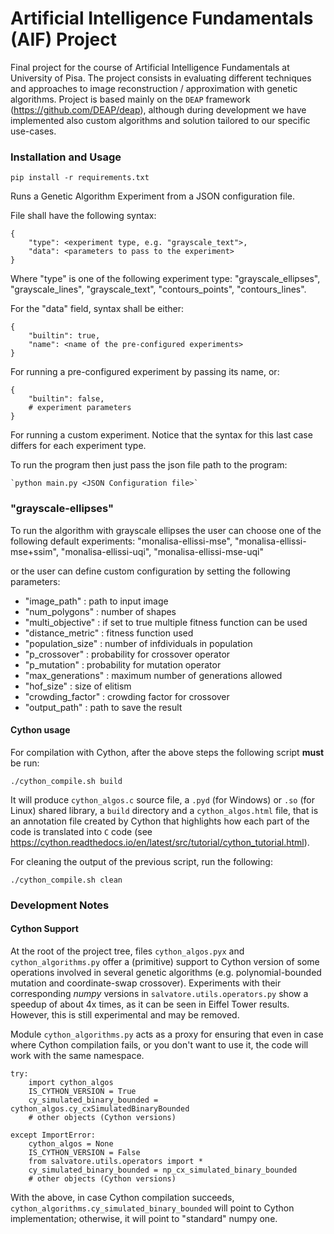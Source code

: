 # Artificial Intelligence Fundamentals (AIF) Project
Final project for the course of Artificial Intelligence Fundamentals at
University of Pisa. The project consists in evaluating different techniques
and approaches to image reconstruction / approximation with genetic algorithms.
Project is based mainly on the `DEAP` framework (https://github.com/DEAP/deap), although during development
we have implemented also custom algorithms and solution tailored to our specific
use-cases.


### Installation and Usage ###
`pip install -r requirements.txt`

Runs a Genetic Algorithm Experiment from a JSON configuration file.

File shall have the following syntax:
    
    {
        "type": <experiment type, e.g. "grayscale_text">,
        "data": <parameters to pass to the experiment>
    }
    
Where "type" is one of the following experiment type: "grayscale_ellipses", "grayscale_lines", "grayscale_text", "contours_points", "contours_lines".

For the "data" field, syntax shall be either:
    
    {
        "builtin": true,
        "name": <name of the pre-configured experiments>
    }
    
For running a pre-configured experiment by passing its name, or:
    
    {
        "builtin": false,
        # experiment parameters
    }
   
For running a custom experiment. Notice that the syntax for this last
case differs for each experiment type.
    
To run the program then just pass the json file path to the program:

    `python main.py <JSON Configuration file>`

### "grayscale-ellipses" ###
To run the algorithm with grayscale ellipses the user can choose one of the following default experiments: "monalisa-ellissi-mse", "monalisa-ellissi-mse+ssim", "monalisa-ellissi-uqi",  "monalisa-ellissi-mse-uqi"

or the user can define custom configuration by setting the following parameters:

- "image_path" : path to input image
- "num_polygons" : number of shapes 
- "multi_objective" : if set to true multiple fitness function can be used
- "distance_metric" : fitness function used 
- "population_size" : number of infdividuals in population 
- "p_crossover" : probability for crossover operator
- "p_mutation" : probability for mutation operator
- "max_generations" : maximum number of generations allowed
- "hof_size" : size of elitism
- "crowding_factor" : crowding factor for crossover
- "output_path" : path to save the result


#### Cython usage ####
For compilation with Cython, after the above steps the following script
**must** be run:

`./cython_compile.sh build`

It will produce `cython_algos.c` source file, a `.pyd` (for Windows) or `.so` (for Linux) shared library,
a `build` directory and a `cython_algos.html` file, that is an annotation file created
by Cython that highlights how each part of the code is translated into `C` code
(see https://cython.readthedocs.io/en/latest/src/tutorial/cython_tutorial.html).

For cleaning the output of the previous script, run the following:

`./cython_compile.sh clean`

### Development Notes ###
#### Cython Support ####

At the root of the project tree, files `cython_algos.pyx` and `cython_algorithms.py`
offer a (primitive) support to Cython version of some operations involved in several
genetic algorithms (e.g. polynomial-bounded mutation and coordinate-swap crossover).
Experiments with their corresponding *numpy* versions in `salvatore.utils.operators.py`
show a speedup of about 4x times, as it can be seen in Eiffel Tower results. However,
this is still experimental and may be removed.

Module `cython_algorithms.py` acts as a proxy for ensuring that even in case where Cython
compilation fails, or you don't want to use it, the code will work with the same namespace.

```
try:
    import cython_algos
    IS_CYTHON_VERSION = True
    cy_simulated_binary_bounded = cython_algos.cy_cxSimulatedBinaryBounded
    # other objects (Cython versions)

except ImportError:
    cython_algos = None
    IS_CYTHON_VERSION = False
    from salvatore.utils.operators import *
    cy_simulated_binary_bounded = np_cx_simulated_binary_bounded
    # other objects (Cython versions)
```
With the above, in case Cython compilation succeeds,
`cython_algorithms.cy_simulated_binary_bounded` will point to
Cython implementation; otherwise, it will point to "standard" numpy one.
